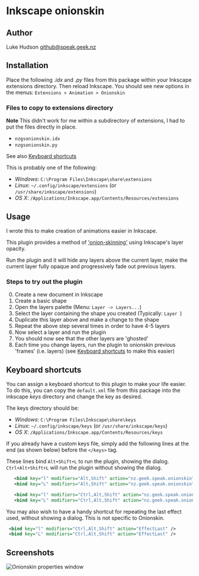 # Inkscape onionskin

## Author
Luke Hudson <github@speak.geek.nz>

## Installation

Place the following *.idx* and *.py* files from this package within your Inkscape extensions directory.
Then reload Inkscape. You should see new options in the menus: `Extensions > Animation > Onionskin`
### Files to copy to extensions directory
**Note** This didn't work for me within a subdirectory of extensions, I had to put the files directly in place.

- `nzgsonionskin.idx`
- `nzgsonionskin.py`

See also [Keyboard shortcuts](#user-content-keyboard-shortcuts)

This is probably one of the following:
- *Windows*: `C:\Program Files\Inkscape\share\extensions`
- *Linux*: `~/.config/inkscape/extensions` (or `/usr/share/inkscape/extensions`)
- *OS X*: `/Applications/Inkscape.app/Contents/Resources/extensions`

## Usage
I wrote this to make creation of animations easier in Inkscape.

This plugin provides a method of ['onion-skinning'](http://en.wikipedia.org/wiki/Onion_skinning) using Inkscape's layer opacity.

Run the plugin and it will hide any layers above the current layer, make the current layer fully opaque and progressively fade out previous layers.

### Steps to try out the plugin

0. Create a new document in Inkscape
1. Create a basic shape
2. Open the layers palette (Menu: `Layer -> Layers...`)
3. Select the layer containing the shape you created (Typically: `Layer `)
4. Duplicate this layer above and make a change to the shape
5. Repeat the above step several times in order to have 4-5 layers
6. Now select a layer and run the plugin
7. You should now see that the other layers are 'ghosted'
8. Each time you change layers, run the plugin to onionskin previous 'frames' (i.e. layers) (see [Keyboard shortcuts](#user-content-keyboard-shortcuts) to make this easier)

## Keyboard shortcuts

You can assign a keyboard shortcut to this plugin to make your life easier.
To do this, you can copy the `default.xml` file from this package into the inkscape *keys* directory and change the key as desired.

The keys directory should be:

- *Windows*: `C:\Program Files\Inkscape\share\keys`
- *Linux*: `~/.config/inkscape/keys` (or `/usr/share/inkscape/keys`)
- *OS X*: `/Applications/Inkscape.app/Contents/Resources/keys`

If you already have a custom keys file, simply add the following lines at the end (as shown below) before the `</keys>` tag.

These lines bind `Alt+Shift+L` to run the plugin, showing the dialog.
`Ctrl+Alt+Shift+L` will run the plugin without showing the dialog.

~~~xml
   <bind key="l" modifiers="Alt,Shift" action="nz.geek.speak.onionskin" display="true"/>
   <bind key="L" modifiers="Alt,Shift" action="nz.geek.speak.onionskin" />

   <bind key="l" modifiers="Ctrl,Alt,Shift" action="nz.geek.speak.onionskin" display="true"/>
   <bind key="L" modifiers="Ctrl,Alt,Shift" action="nz.geek.speak.onionskin" />
~~~

You may also wish to have a handy shortcut for repeating the last effect used, without showing a dialog.  This is not specific to Onionskin.

~~~xml
 <bind key="l" modifiers="Ctrl,Alt,Shift" action="EffectLast" />
 <bind key="L" modifiers="Ctrl,Alt,Shift" action="EffectLast" />
~~~

## Screenshots

![Onionskin properties window](http://i.imgur.com/c1AXcdv.jpg)
